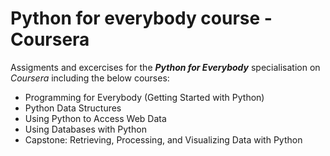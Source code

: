 # Python for everybody course - Coursera

Assigments and excercises for the **_Python for Everybody_** specialisation on _Coursera_ including the below courses:

* Programming for Everybody (Getting Started with Python)
* Python Data Structures
* Using Python to Access Web Data
* Using Databases with Python
* Capstone: Retrieving, Processing, and Visualizing Data with Python
